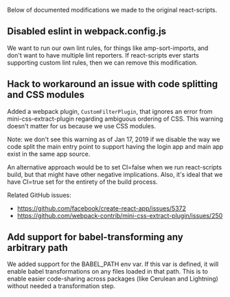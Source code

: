 Below of documented modifications we made to the original react-scripts.

## Disabled eslint in webpack.config.js

We want to run our own lint rules, for things like amp-sort-imports, and don't want to have multiple lint reporters. If react-scripts ever starts supporting custom lint rules, then we can remove this modification.

## Hack to workaround an issue with code splitting and CSS modules

Added a webpack plugin, `CustomFilterPlugin`, that ignores an error from mini-css-extract-plugin regarding ambiguous ordering of CSS. This warning doesn't matter for us because we use CSS modules.

Note: we don't see this warning as of Jan 17, 2019 if we disable the way we code split the main entry point to support having the login app and main app exist in the same app source.

An alternative approach would be to set CI=false when we run react-scripts build, but that might have other negative implications. Also, it's ideal that we have CI=true set for the entirety of the build process.

Related GitHub issues:
- https://github.com/facebook/create-react-app/issues/5372
- https://github.com/webpack-contrib/mini-css-extract-plugin/issues/250

## Add support for babel-transforming any arbitrary path

We added support for the BABEL_PATH env var. If this var is defined, it will enable babel transformations on any files loaded in that path. This is to enable easier code-sharing across packages (like Cerulean and Lightning) without needed a transformation step.
